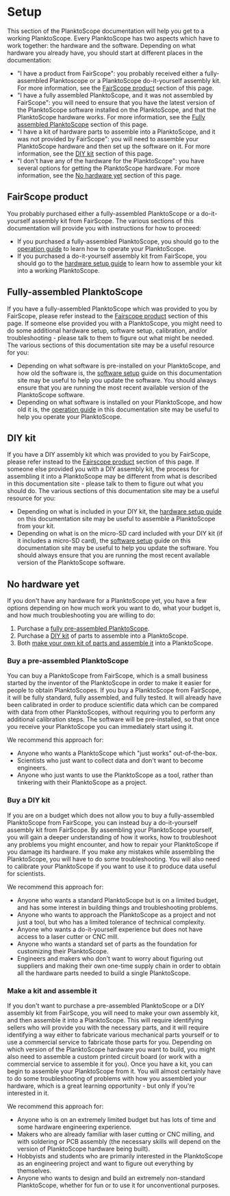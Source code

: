 # Setup

This section of the PlanktoScope documentation will help you get to a working PlanktoScope. Every PlanktoScope has two aspects which have to work together: the hardware and the software. Depending on what hardware you already have, you should start at different places in the documentation:

- "I have a product from FairScope": you probably received either a fully-assembled Planktoscope or a PlanktoScope do-it-yourself assembly kit. For more information, see the [FairScope product](#fairscope-product) section of this page.
- "I have a fully assembled PlanktoScope, and it was not assembled by FairScope": you will need to ensure that you have the latest version of the PlanktoScope software installed on the PlanktoScope, and that the PlanktoScope hardware works. For more information, see the [Fully assembled PlanktoScope](#fully-assembled-planktoscope) section of this page.
- "I have a kit of hardware parts to assemble into a PlanktoScope, and it was not provided by FairScope": you will need to assemble your PlanktoScope hardware and then set up the software on it. For more information, see the [DIY kit](#diy-kit) section of this page.
- "I don't have any of the hardware for the PlanktoScope": you have several options for getting the PlanktoScope hardware. For more information, see the [No hardware yet](#no-hardware-yet) section of this page.

## FairScope product

You probably purchased either a fully-assembled PlanktoScope or a do-it-yourself assembly kit from FairScope. The various sections of this documentation will provide you with instructions for how to proceed:

- If you purchased a fully-assembled PlanktoScope, you should go to the [operation guide](../operation/index.md) to learn how to operate your PlanktoScope.
- If you purchased a do-it-yourself assembly kit from FairScope, you should go to the [hardware setup guide](hardware/index.md) to learn how to assemble your kit into a working PlanktoScope.

## Fully-assembled PlanktoScope

If you have a fully-assembled PlanktoScope which was provided to you by FairScope, please refer instead to the [Fairscope product](#fairscope-product) section of this page. If someone else provided you with a PlanktoScope, you might need to do some additional hardware setup, software setup, calibration, and/or troubleshooting - please talk to them to figure out what might be needed. The various sections of this documentation site may be a useful resource for you:

- Depending on what software is pre-installed on your PlanktoScope, and how old the software is, the [software setup](software/index.md) guide on this documentation site may be useful to help you update the software. You should always ensure that you are running the most recent available version of the PlanktoScope software.
- Depending on what software is installed on your PlanktoScope, and how old it is, the [operation guide](../operation/index.md) in this documentation site may be useful to help you operate your PlanktoScope.

## DIY kit

If you have a DIY assembly kit which was provided to you by FairScope, please refer instead to the [Fairscope product](#fairscope-product) section of this page. If someone else provided you with a DIY assembly kit, the process for assembling it into a PlanktoScope may be different from what is described in this documentation site - please talk to them to figure out what you should do. The various sections of this documentation site may be a useful resource for you:

- Depending on what is included in your DIY kit, the [hardware setup guide](hardware/index.md) on this documentation site may be useful to assemble a PlanktoScope from your kit.
- Depending on what is on the micro-SD card included with your DIY kit (if it includes a micro-SD card), the [software setup](software/index.md) guide on this documentation site may be useful to help you update the software. You should always ensure that you are running the most recent available version of the PlanktoScope software.

## No hardware yet

If you don't have any hardware for a PlanktoScope yet, you have a few options depending on how much work you want to do, what your budget is, and how much troubleshooting you are willing to do:

1. Purchase a [fully pre-assembled PlanktoScope](#buy-a-pre-assembled-planktoscope).
2. Purchase a [DIY kit](buy-a-diy-kit) of parts to assemble into a PlanktoScope.
3. Both [make your own kit of parts and assemble it](#make-a-kit-and-assemble-it) into a PlanktoScope.

### Buy a pre-assembled PlanktoScope

You can buy a PlanktoScope from FairScope, which is a small business started by the inventor of the PlanktoScope in order to make it easier for people to obtain PlanktoScopes. If you buy a PlanktoScope from FairScope, it will be fully standard, fully assembled, and fully tested. It will already have been calibrated in order to produce scientific data which can be compared with data from other PlanktoScopes, without requiring you to perform any additional calibration steps. The software will be pre-installed, so that once you receive your PlanktoScope you can immediately start using it.

We recommend this approach for:

- Anyone who wants a PlanktoScope which "just works" out-of-the-box.
- Scientists who just want to collect data and don't want to become engineers.
- Anyone who just wants to use the PlanktoScope as a tool, rather than tinkering with their PlanktoScope as a project.

### Buy a DIY kit

If you are on a budget which does not allow you to buy a fully-assembled PlanktoScope from FairScope, you can instead buy a do-it-yourself assembly kit from FairScope. By assembling your PlanktoScope yourself, you will gain a deeper understanding of how it works, how to troubleshoot any problems you might encounter, and how to repair your PlanktoScope if you damage its hardware. If you make any mistakes while assembling the PlanktoScope, you will have to do some troubleshooting. You will also need to calibrate your PlanktoScope if you want to use it to produce data useful for scientists.

We recommend this approach for:

- Anyone who wants a standard PlanktoScope but is on a limited budget, and has some interest in building things and troubleshooting problems.
- Anyone who wants to approach the PlanktoScope as a project and not just a tool, but who has a limited tolerance of technical complexity.
- Anyone who wants a do-it-yourself experience but does not have access to a laser cutter or CNC mill.
- Anyone who wants a standard set of parts as the foundation for customizing their PlanktoScope.
- Engineers and makers who don't want to worry about figuring out suppliers and making their own one-time supply chain in order to obtain all the hardware parts needed to build a single PlanktoScope.

### Make a kit and assemble it

If you don't want to purchase a pre-assembled PlanktoScope or a DIY assembly kit from FairScope, you will need to make your own assembly kit, and then assemble it into a PlanktoScope. This will require identifying sellers who will provide you with the necessary parts, and it will require identifying a way either to fabricate various mechanical parts yourself or to use a commercial service to fabricate those parts for you. Depending on which version of the PlanktoScope hardware you want to build, you might also need to assemble a custom printed circuit board (or work with a commercial service to assemble it for you). Once you have a kit, you can begin to assemble your PlanktoScope from it. You will almost certainly have to do some troubleshooting of problems with how you assembled your hardware, which is a great learning opportunity - but only if you're interested in it.

We recommend this approach for:

- Anyone who is on an extremely limited budget but has lots of time and some hardware engineering experience.
- Makers who are already familiar with laser cutting or CNC milling, and with soldering or PCB assembly (the necessary skills will depend on the version of PlanktoScope hardware being built).
- Hobbyists and students who are primarily interested in the PlanktoScope as an engineering project and want to figure out everything by themselves.
- Anyone who wants to design and build an extremely non-standard PlanktoScope, whether for fun or to use it for unconventional purposes.
